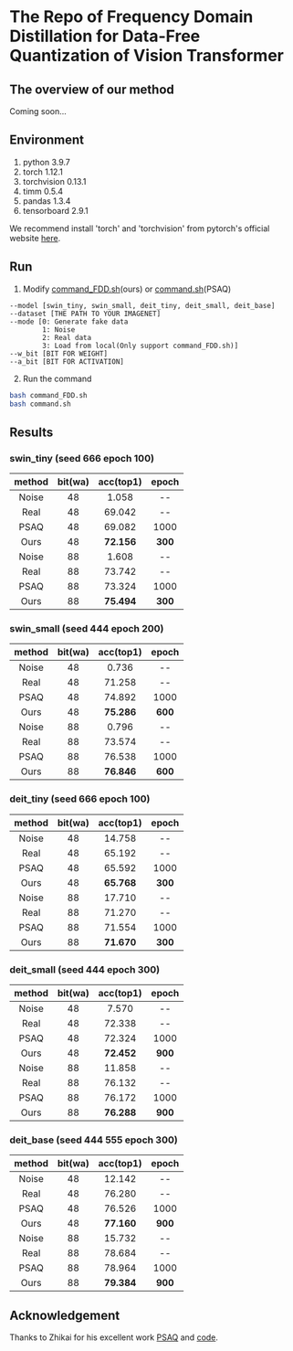 # The Repo of Frequency Domain Distillation for Data-Free Quantization of Vision Transformer
## The overview of our method
Coming soon...
## Environment
1. python 3.9.7
2. torch 1.12.1
3. torchvision 0.13.1
4. timm 0.5.4
5. pandas 1.3.4
6. tensorboard 2.9.1

We recommend install 'torch' and 'torchvision' from pytorch's official website [here](https://pytorch.org/get-started/locally/).
## Run
1. Modify [command_FDD.sh](command_FDD.sh)(ours) or [command.sh](command.sh)(PSAQ)
```
--model [swin_tiny, swin_small, deit_tiny, deit_small, deit_base]
--dataset [THE PATH TO YOUR IMAGENET]
--mode [0: Generate fake data
        1: Noise
        2: Real data
        3: Load from local(Only support command_FDD.sh)]
--w_bit [BIT FOR WEIGHT]
--a_bit [BIT FOR ACTIVATION]
```
2. Run the command
```bash
bash command_FDD.sh
bash command.sh
```
## Results
### swin_tiny (seed 666 epoch 100)
|method|bit(wa)|acc(top1)|epoch|
|:-:|:-:|:-:|:-:|
|Noise|48|1.058|--|
|Real|48|69.042|--|
|PSAQ|48|69.082|1000|
|Ours|48|**72.156**|**300**|
|Noise|88|1.608|--|
|Real|88|73.742|--|
|PSAQ|88|73.324|1000|
|Ours|88|**75.494**|**300**|
### swin_small (seed 444 epoch 200)
|method|bit(wa)|acc(top1)|epoch|
|:-:|:-:|:-:|:-:|
|Noise|48|0.736|--|
|Real|48|71.258|--|
|PSAQ|48|74.892|1000|
|Ours|48|**75.286**|**600**|
|Noise|88|0.796|--|
|Real|88|73.574|--|
|PSAQ|88|76.538|1000|
|Ours|88|**76.846**|**600**|
### deit_tiny (seed 666 epoch 100)
|method|bit(wa)|acc(top1)|epoch|
|:-:|:-:|:-:|:-:|
|Noise|48|14.758|--|
|Real|48|65.192|--|
|PSAQ|48|65.592|1000|
|Ours|48|**65.768**|**300**|
|Noise|88|17.710|--|
|Real|88|71.270|--|
|PSAQ|88|71.554|1000|
|Ours|88|**71.670**|**300**|
### deit_small (seed 444 epoch 300)
|method|bit(wa)|acc(top1)|epoch|
|:-:|:-:|:-:|:-:|
|Noise|48|7.570|--|
|Real|48|72.338|--|
|PSAQ|48|72.324|1000|
|Ours|48|**72.452**|**900**|
|Noise|88|11.858|--|
|Real|88|76.132|--|
|PSAQ|88|76.172|1000|
|Ours|88|**76.288**|**900**|
### deit_base (seed 444 555 epoch 300)
|method|bit(wa)|acc(top1)|epoch|
|:-:|:-:|:-:|:-:|
|Noise|48|12.142|--|
|Real|48|76.280|--|
|PSAQ|48|76.526|1000|
|Ours|48|**77.160**|**900**|
|Noise|88|15.732|--|
|Real|88|78.684|--|
|PSAQ|88|78.964|1000|
|Ours|88|**79.384**|**900**|
## Acknowledgement
Thanks to Zhikai for his excellent work [PSAQ](https://arxiv.org/abs/2203.02250) and [code](https://github.com/zkkli/PSAQ-ViT).